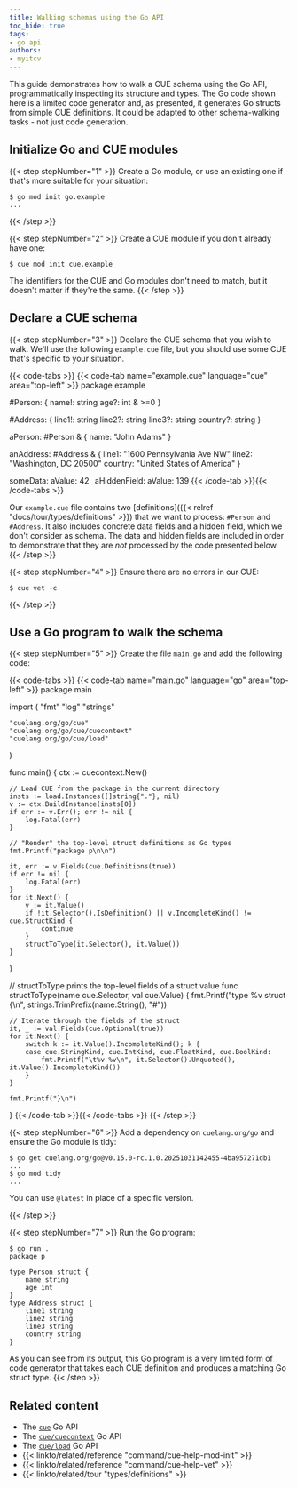 ```yaml
---
title: Walking schemas using the Go API
toc_hide: true
tags:
- go api
authors:
- myitcv
---
```


This guide demonstrates how to walk a CUE schema using the Go API,
programmatically inspecting its structure and types.
The Go code shown here is a limited code generator and,
as presented, it generates Go structs from simple CUE definitions.
It could be adapted to other schema-walking tasks - not just code generation.

<!--more-->

## Initialize Go and CUE modules

{{< step stepNumber="1" >}}
Create a Go module, or use an existing one if that's more suitable for your situation:

````text { title="TERMINAL" type="terminal" codeToCopy="Z28gbW9kIGluaXQgZ28uZXhhbXBsZQ==" }
$ go mod init go.example
...
````
{{< /step >}}

{{< step stepNumber="2" >}}
Create a CUE module if you don't already have one:

````text { title="TERMINAL" type="terminal" codeToCopy="Y3VlIG1vZCBpbml0IGN1ZS5leGFtcGxl" }
$ cue mod init cue.example
````

The identifiers for the CUE and Go modules don't need to match, but it doesn't
matter if they're the same.
{{< /step >}}

## Declare a CUE schema

{{< step stepNumber="3" >}}
Declare the CUE schema that you wish to walk.
We'll use the following `example.cue` file,
but you should use some CUE that's specific to your situation.

{{< code-tabs >}}
{{< code-tab name="example.cue" language="cue" area="top-left" >}}
package example

#Person: {
	name!: string
	age?:  int & >=0
}

#Address: {
	line1!:   string
	line2?:   string
	line3?:   string
	country?: string
}

aPerson: #Person & {
	name: "John Adams"
}

anAddress: #Address & {
	line1:   "1600 Pennsylvania Ave NW"
	line2:   "Washington, DC 20500"
	country: "United States of America"
}

someData: aValue:      42
_aHiddenField: aValue: 139
{{< /code-tab >}}{{< /code-tabs >}}

Our `example.cue` file contains two
[definitions]({{< relref "docs/tour/types/definitions" >}}) that we want to process:
`#Person` and `#Address`.
It also includes concrete data fields and a hidden field,
which we don't consider as schema. The data and hidden fields are included in
order to demonstrate that they are *not* processed by the code presented below.
{{< /step >}}

{{< step stepNumber="4" >}}
Ensure there are no errors in our CUE:

````text { title="TERMINAL" type="terminal" codeToCopy="Y3VlIHZldCAtYw==" }
$ cue vet -c
````

{{< /step >}}

## Use a Go program to walk the schema

{{< step stepNumber="5" >}}
Create the file `main.go` and add the following code:

{{< code-tabs >}}
{{< code-tab name="main.go" language="go" area="top-left" >}}
package main

import (
	"fmt"
	"log"
	"strings"

	"cuelang.org/go/cue"
	"cuelang.org/go/cue/cuecontext"
	"cuelang.org/go/cue/load"
)

func main() {
	ctx := cuecontext.New()

	// Load CUE from the package in the current directory
	insts := load.Instances([]string{"."}, nil)
	v := ctx.BuildInstance(insts[0])
	if err := v.Err(); err != nil {
		log.Fatal(err)
	}

	// "Render" the top-level struct definitions as Go types
	fmt.Printf("package p\n\n")

	it, err := v.Fields(cue.Definitions(true))
	if err != nil {
		log.Fatal(err)
	}
	for it.Next() {
		v := it.Value()
		if !it.Selector().IsDefinition() || v.IncompleteKind() != cue.StructKind {
			continue
		}
		structToType(it.Selector(), it.Value())
	}
}

// structToType prints the top-level fields of a struct value
func structToType(name cue.Selector, val cue.Value) {
	fmt.Printf("type %v struct {\n", strings.TrimPrefix(name.String(), "#"))

	// Iterate through the fields of the struct
	it, _ := val.Fields(cue.Optional(true))
	for it.Next() {
		switch k := it.Value().IncompleteKind(); k {
		case cue.StringKind, cue.IntKind, cue.FloatKind, cue.BoolKind:
			fmt.Printf("\t%v %v\n", it.Selector().Unquoted(), it.Value().IncompleteKind())
		}
	}

	fmt.Printf("}\n")
}
{{< /code-tab >}}{{< /code-tabs >}}
{{< /step >}}

{{< step stepNumber="6" >}}
Add a dependency on `cuelang.org/go` and ensure the Go module is tidy:

````text { title="TERMINAL" type="terminal" codeToCopy="Z28gZ2V0IGN1ZWxhbmcub3JnL2dvQHYwLjE1LjAtcmMuMS4wLjIwMjUxMDMxMTQyNDU1LTRiYTk1NzI3MWRiMQpnbyBtb2QgdGlkeQ==" }
$ go get cuelang.org/go@v0.15.0-rc.1.0.20251031142455-4ba957271db1
...
$ go mod tidy
...
````

You can use `@latest` in place of a specific version.

{{< /step >}}

{{< step stepNumber="7" >}}
Run the Go program:

````text { title="TERMINAL" type="terminal" codeToCopy="Z28gcnVuIC4=" }
$ go run .
package p

type Person struct {
	name string
	age int
}
type Address struct {
	line1 string
	line2 string
	line3 string
	country string
}
````

As you can see from its output, this Go program is a very limited form of code
generator that takes each CUE definition and produces a matching Go struct type.
{{< /step >}}
## Related content

- The [`cue`](https://pkg.go.dev/cuelang.org/go/cue) Go API
- The [`cue/cuecontext`](https://pkg.go.dev/cuelang.org/go/cue/cuecontext) Go API
- The [`cue/load`](https://pkg.go.dev/cuelang.org/go/cue/load) Go API
- {{< linkto/related/reference "command/cue-help-mod-init" >}}
- {{< linkto/related/reference "command/cue-help-vet" >}}
- {{< linkto/related/tour "types/definitions" >}}
